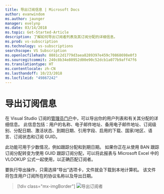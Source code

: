 ```yaml
---
title: 导出订阅信息 | Microsoft Docs
author: evanwindom
ms.author: jaunger
manager: evelynp
ms.date: 03/14/2018
ms.topic: Get-Started-Article
description: 了解如何导出订阅者列表及其订阅分配的详细信息。
ms.prod: vs-subscription
ms.technology: vs-subscriptions
searchscope: VS Subscription
ms.openlocfilehash: 8881c2d1779d3aea8289397e459c70868698e0f3
ms.sourcegitcommit: 240c8b34e80952d00e90c52dcb1a077b9aff47f6
ms.translationtype: HT
ms.contentlocale: zh-CN
ms.lasthandoff: 10/23/2018
ms.locfileid: "49867242"
---
```

# <a name="exporting-subscription-information"></a>导出订阅信息

在 Visual Studio 订阅的[管理员门户](https://manage.visualstudio.com)中，可以导出你的用户列表和有关其分配的详细信息。 此信息包括：用户的名称、电子邮件地址、备用电子邮件地址、订阅级别、分配日期、激活状态、到期日期、引用字段、启用的下载、国家/地区、语言、订阅状态和订阅 GUID。 

此功能可用于少数情况，例如跟踪分配和到期日期。 如果你正在从使用 BAN 跟踪订阅分配转变为使用 GUID 跟踪订阅分配，可以将此报表与 Microsoft Excel 中的 VLOOKUP 公式一起使用，以正确匹配订阅者。  

要执行导出操作，只需选择“导出”选项卡，文件就会下载到本地计算机。 该文件将包含用户订阅所在的协议名称以及导出日期。  
> [!div class="mx-imgBorder"]
> ![导出订阅者](_img/exporting-subscriptions/exporting-subscriptions.png)
